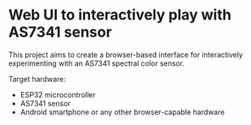 # Web UI to interactively play with AS7341 sensor
This project aims to create a browser-based interface for
interactively experimenting with an AS7341 spectral color
sensor.

Target hardware:
* ESP32 microcontroller
* AS7341 sensor
* Android smartphone or any other browser-capable hardware
